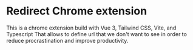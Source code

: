 # Redirect Chrome extension

This is a chrome extension build with Vue 3, Tailwind CSS, Vite, and Typescript That allows to define url that we don't want to see in order to reduce procrastination and improve productivity.
